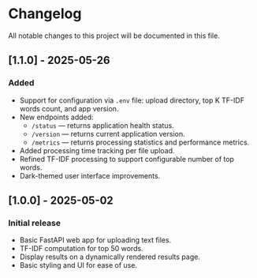 # Changelog

All notable changes to this project will be documented in this file.

## [1.1.0] - 2025-05-26
### Added
- Support for configuration via `.env` file: upload directory, top K TF-IDF words count, and app version.
- New endpoints added:
  - `/status` — returns application health status.
  - `/version` — returns current application version.
  - `/metrics` — returns processing statistics and performance metrics.
- Added processing time tracking per file upload.
- Refined TF-IDF processing to support configurable number of top words.
- Dark-themed user interface improvements.

## [1.0.0] - 2025-05-02
### Initial release
- Basic FastAPI web app for uploading text files.
- TF-IDF computation for top 50 words.
- Display results on a dynamically rendered results page.
- Basic styling and UI for ease of use.
